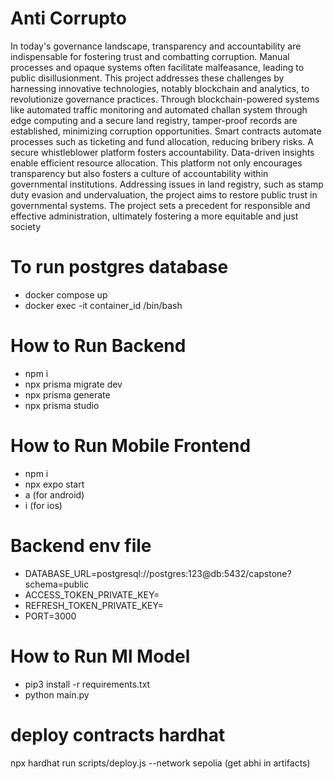 # Anti Corrupto

In today's governance landscape, transparency and accountability are indispensable for fostering trust
and combatting corruption. Manual processes and opaque systems often facilitate malfeasance,
leading to public disillusionment. This project addresses these challenges by harnessing innovative
technologies, notably blockchain and analytics, to revolutionize governance practices. Through
blockchain-powered systems like automated traffic monitoring and automated challan system through
edge computing and a secure land registry, tamper-proof records are established, minimizing
corruption opportunities. Smart contracts automate processes such as ticketing and fund allocation,
reducing bribery risks. A secure whistleblower platform fosters accountability. Data-driven insights
enable efficient resource allocation. This platform not only encourages transparency but also fosters a
culture of accountability within governmental institutions. Addressing issues in land registry, such as
stamp duty evasion and undervaluation, the project aims to restore public trust in governmental
systems. The project sets a precedent for responsible and effective administration, ultimately fostering
a more equitable and just society

# To run postgres database
- docker compose up
- docker exec -it container_id /bin/bash

# How to Run Backend
- npm i
- npx prisma migrate dev
- npx prisma generate
- npx prisma studio

# How to Run Mobile Frontend
- npm i
- npx expo start
- a (for android)
- i (for ios)

# Backend env file
- DATABASE_URL=postgresql://postgres:123@db:5432/capstone?schema=public
- ACCESS_TOKEN_PRIVATE_KEY=
- REFRESH_TOKEN_PRIVATE_KEY=
- PORT=3000


# How to Run Ml Model
- pip3 install -r requirements.txt
- python main.py


# deploy contracts hardhat
npx hardhat run scripts/deploy.js --network sepolia
(get abhi in artifacts)
